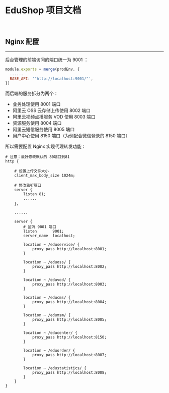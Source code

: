 
# EduShop 项目文档

<br>

## Nginx 配置

---

后台管理的前端访问的端口统一为 9001 ：

```javascript
module.exports = merge(prodEnv, {
  ......
  BASE_API: '"http://localhost:9001/"',
})
```

而后端的服务拆分为两个：

* 业务处理使用 8001 端口
* 阿里云 OSS 云存储上传使用 8002 端口
* 阿里云视频点播服务 VOD 使用 8003 端口
* 资源服务使用 8004 端口
* 阿里云短信服务使用 8005 端口
* 用户中心使用 8150 端口（为例配合微信登录的 8150 端口）

所以需要配置 Nginx 实现代理转发功能：

```nginx
# 注意：最好修改默认的 80端口到81
http {

    # 设置上传文件大小
    client_max_body_size 1024m;

    # 修改监听端口
    server {
        listen 81;
        ......
    }，
    
    ......

    server {
        # 监听 9001 端口
        listen       9001;
        server_name  localhost;

        location ~ /eduservice/ {
            proxy_pass http://localhost:8001;
        }

        location ~ /eduoss/ {
            proxy_pass http://localhost:8002;
        }
        
        location ~ /eduvod/ {           
            proxy_pass http://localhost:8003;
        }
        
        location ~ /educms/ {           
            proxy_pass http://localhost:8004;
        }
        
        location ~ /edumsm/ {           
            proxy_pass http://localhost:8005;
        }
        
        location ~ /educenter/ {           
            proxy_pass http://localhost:8150;
        }
        
        location ~ /eduorder/ {           
            proxy_pass http://localhost:8007;
        }
        
        location ~ /edustatistics/ {
            proxy_pass http://localhost:8008;
        }
    }
}
```


